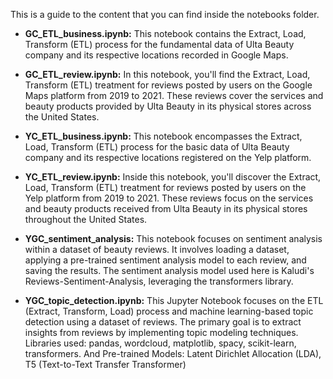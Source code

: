 This is a guide to the content that you can find inside the notebooks folder.

* **GC_ETL_business.ipynb:** This notebook contains the Extract, Load, Transform (ETL) process for the fundamental data of Ulta Beauty company and its respective locations recorded in Google Maps.

* **GC_ETL_review.ipynb:** In this notebook, you'll find the Extract, Load, Transform (ETL) treatment for reviews posted by users on the Google Maps platform from 2019 to 2021. These reviews cover the services and beauty products provided by Ulta Beauty in its physical stores across the United States.

* **YC_ETL_business.ipynb:** This notebook encompasses the Extract, Load, Transform (ETL) process for the basic data of Ulta Beauty company and its respective locations registered on the Yelp platform.

* **YC_ETL_review.ipynb:** Inside this notebook, you'll discover the Extract, Load, Transform (ETL) treatment for reviews posted by users on the Yelp platform from 2019 to 2021. These reviews focus on the services and beauty products received from Ulta Beauty in its physical stores throughout the United States.
  
* **YGC_sentiment_analysis:** This notebook focuses on sentiment analysis within a dataset of beauty reviews. It involves loading a dataset, applying a pre-trained sentiment analysis model to each review, and saving the results. The sentiment analysis model used here is Kaludi's Reviews-Sentiment-Analysis, leveraging the transformers library.

* **YGC_topic_detection.ipynb:** This Jupyter Notebook focuses on the ETL (Extract, Transform, Load) process and machine learning-based topic detection using a dataset of reviews. The primary goal is to extract insights from reviews by implementing topic modeling techniques. Libraries used: pandas, wordcloud, matplotlib, spacy, scikit-learn, transformers. And Pre-trained Models: Latent Dirichlet Allocation (LDA), T5 (Text-to-Text Transfer Transformer)







